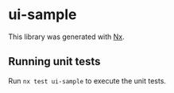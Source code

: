 # ui-sample

This library was generated with [Nx](https://nx.dev).

## Running unit tests

Run `nx test ui-sample` to execute the unit tests.

